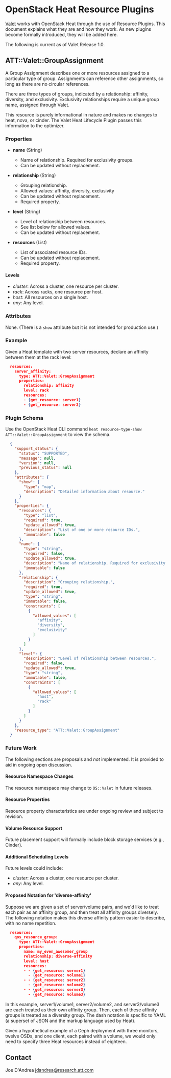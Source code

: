 # OpenStack Heat Resource Plugins

[Valet](https://codecloud.web.att.com/plugins/servlet/readmeparser/display/ST_CLOUDQOS/allegro/atRef/refs/heads/master/renderFile/README.rst) works with OpenStack Heat through the use of Resource Plugins. This document explains what they are and how they work. As new plugins become formally introduced, they will be added here.

The following is current as of Valet Release 1.0.

## ATT::Valet::GroupAssignment

A Group Assignment describes one or more resources assigned to a particular type of group. Assignments can reference other assignments, so long as there are no circular references.

There are three types of groups, indicated by a relationship: affinity, diversity, and exclusivity. Exclusivity relationships require a unique group name, assigned through Valet.

This resource is purely informational in nature and makes no changes to heat, nova, or cinder. The Valet Heat Lifecycle Plugin passes this information to the optimizer.

### Properties

- **name** (String)
  - Name of relationship. Required for exclusivity groups.
  - Can be updated without replacement.

- **relationship** (String)
  - Grouping relationship.
  - Allowed values: affinity, diversity, exclusivity
  - Can be updated without replacement.
  - Required property.

- **level** (String)
  - Level of relationship between resources.
  - See list below for allowed values.
  - Can be updated without replacement.

- **resources** (List)
  - List of associated resource IDs.
  - Can be updated without replacement.
  - Required property.

#### Levels

- *cluster*: Across a cluster, one resource per cluster.
- *rack*: Across racks, one resource per host.
- *host*: All resources on a single host.
- *any*: Any level.

### Attributes

None. (There is a ``show`` attribute but it is not intended for production use.)

### Example

Given a Heat template with two server resources, declare an affinity between them at the rack level:

```json
  resources:
    server_affinity:
      type: ATT::Valet::GroupAssignment
      properties:
        relationship: affinity
        level: rack
        resources:
        - {get_resource: server1}
        - {get_resource: server2}
```

### Plugin Schema

Use the OpenStack Heat CLI command `heat resource-type-show ATT::Valet::GroupAssignment` to view the schema.

```json
  {
    "support_status": {
      "status": "SUPPORTED", 
      "message": null, 
      "version": null, 
      "previous_status": null
    }, 
    "attributes": {
      "show": {
        "type": "map", 
        "description": "Detailed information about resource."
      }
    }, 
    "properties": {
      "resources": {
        "type": "list", 
        "required": true, 
        "update_allowed": true, 
        "description": "List of one or more resource IDs.", 
        "immutable": false
      }, 
      "name": {
        "type": "string", 
        "required": false, 
        "update_allowed": true, 
        "description": "Name of relationship. Required for exclusivity groups.", 
        "immutable": false
      }, 
      "relationship": {
        "description": "Grouping relationship.", 
        "required": true, 
        "update_allowed": true, 
        "type": "string", 
        "immutable": false, 
        "constraints": [
          {
            "allowed_values": [
              "affinity", 
              "diversity", 
              "exclusivity"
            ]
          }
        ]
      }, 
      "level": {
        "description": "Level of relationship between resources.", 
        "required": false, 
        "update_allowed": true, 
        "type": "string", 
        "immutable": false, 
        "constraints": [
          {
            "allowed_values": [
              "host", 
              "rack"
            ]
          }
        ]
      }
    }, 
    "resource_type": "ATT::Valet::GroupAssignment"
  }
```

### Future Work

The following sections are proposals and *not* implemented. It is provided to aid in ongoing open discussion.

#### Resource Namespace Changes

The resource namespace may change to ``OS::Valet`` in future releases.

#### Resource Properties

Resource property characteristics are under ongoing review and subject to revision.

#### Volume Resource Support

Future placement support will formally include block storage services (e.g., Cinder).

#### Additional Scheduling Levels

Future levels could include:

- *cluster*: Across a cluster, one resource per cluster.
- *any*: Any level.

#### Proposed Notation for 'diverse-affinity'

Suppose we are given a set of server/volume pairs, and we'd like to treat each pair as an affinity group, and then treat all affinity groups diversely. The following notation makes this diverse affinity pattern easier to describe, with no name repetition.

```json
  resources:
    qos_resource_group:
      type: ATT::Valet::GroupAssignment
      properties:
        name: my_even_awesomer_group
        relationship: diverse-affinity
        level: host
        resources:
        - - {get_resource: server1}
          - {get_resource: volume1}
        - - {get_resource: server2}
          - {get_resource: volume2}
        - - {get_resource: server3}
          - {get_resource: volume3}
```

In this example, server1/volume1, server2/volume2, and server3/volume3 are each treated as their own affinity group. Then, each of these affinity groups is treated as a diversity group. The dash notation is specific to YAML (a superset of JSON and the markup language used by Heat).

Given a hypothetical example of a Ceph deployment with three monitors, twelve OSDs, and one client, each paired with a volume, we would only need to specify three Heat resources instead of eighteen.

## Contact

Joe D'Andrea <jdandrea@research.att.com>
